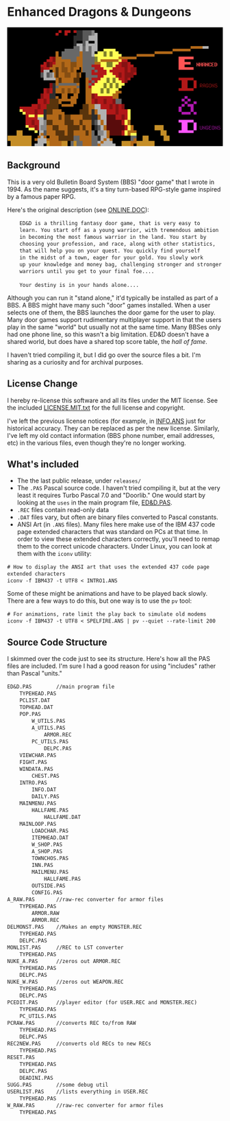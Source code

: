 
# Enhanced Dragons & Dungeons

![ED&D large logo](ed&d_title_large.png "ED&D large logo")

## Background

This is a very old Bulletin Board System (BBS) "door game" that I wrote in 1994. As the name suggests, it's a tiny turn-based RPG-style game inspired by a famous paper RPG.

Here's the original description (see [ONLINE.DOC](ONLINE.DOC)):

```
    ED&D is a thrilling fantasy door game, that is very easy to
    learn. You start off as a young warrior, with tremendous ambition
    in becoming the most famous warrior in the land. You start by
    choosing your profession, and race, along with other statistics,
    that will help you on your quest. You quickly find yourself
    in the midst of a town, eager for your gold. You slowly work
    up your knowledge and money bag, challenging stronger and stronger
    warriors until you get to your final foe....
    
    Your destiny is in your hands alone....
```


Although you can run it "stand alone," it'd typically be installed as part of a BBS. A BBS might have many such "door" games installed. When a user selects one of them, the BBS launches the door game for the user to play. Many door games support rudimentary multiplayer support in that the users play in the same "world" but usually not at the same time. Many BBSes only had one phone line, so this wasn't a big limitation. ED&D doesn't have a shared world, but does have a shared top score table, the *hall of fame*.

I haven't tried compiling it, but I did go over the source files a bit. I'm sharing as a curiosity and for archival purposes.

## License Change

I hereby re-license this software and all its files under the MIT license. See the included [LICENSE.MIT.txt](LICENSE.MIT.txt) for the full license and copyright.

I've left the previous license notices (for example, in [INFO.ANS](src/INFO.ANS) just for historical accuracy. They can be replaced as per the new license. Similarly, I've left my old contact information (BBS phone number, email addresses, etc) in the various files, even though they're no longer working.

## What's included

- The the last public release, under `releases/`
- The `.PAS` Pascal source code. I haven't tried compiling it, but at the very least it requires Turbo Pascal 7.0 and "Doorlib." One would start by looking at the `uses` in the main program file, [ED&D.PAS](src/ED&D.PAS).
- `.REC` files contain read-only data
- `.DAT` files vary, but often are binary files converted to Pascal constants.
- ANSI Art (in `.ANS` files). Many files here make use of the IBM 437 code page extended characters that was standard on PCs at that time. In order to view these extended characters correctly, you'll need to remap them to the correct unicode characters. Under Linux, you can look at them with the `iconv` utility:

```
# How to display the ANSI art that uses the extended 437 code page extended characters
iconv -f IBM437 -t UTF8 < INTRO1.ANS
```

Some of these might be animations and have to be played back slowly. There are a few ways to do this, but one way is to use the `pv` tool:

```
# For animations, rate limit the play back to simulate old modems
iconv -f IBM437 -t UTF8 < SPELFIRE.ANS | pv --quiet --rate-limit 200
```

## Source Code Structure

I skimmed over the code just to see its structure. Here's how all the PAS files are included. I'm sure I had a good reason for using "includes" rather than Pascal "units."

```
ED&D.PAS        //main program file
    TYPEHEAD.PAS
    PCLIST.DAT
    TOPHEAD.DAT
    POP.PAS
        W_UTILS.PAS
        A_UTILS.PAS
            ARMOR.REC
        PC_UTILS.PAS
            DELPC.PAS
    VIEWCHAR.PAS
    FIGHT.PAS
    WINDATA.PAS
        CHEST.PAS
    INTRO.PAS
        INFO.DAT
        DAILY.PAS
    MAINMENU.PAS
        HALLFAME.PAS
            HALLFAME.DAT
    MAINLOOP.PAS
        LOADCHAR.PAS
        ITEMHEAD.DAT
        W_SHOP.PAS
        A_SHOP.PAS
        TOWNCHOS.PAS
        INN.PAS
        MAILMENU.PAS
            HALLFAME.PAS
        OUTSIDE.PAS
        CONFIG.PAS
A_RAW.PAS       //raw-rec converter for armor files
    TYPEHEAD.PAS
        ARMOR.RAW
        ARMOR.REC
DELMONST.PAS    //Makes an empty MONSTER.REC
    TYPEHEAD.PAS
    DELPC.PAS
MONLIST.PAS     //REC to LST converter
    TYPEHEAD.PAS
NUKE_A.PAS      //zeros out ARMOR.REC
    TYPEHEAD.PAS
    DELPC.PAS
NUKE_W.PAS      //zeros out WEAPON.REC
    TYPEHEAD.PAS
    DELPC.PAS
PCEDIT.PAS      //player editor (for USER.REC and MONSTER.REC)
    TYPEHEAD.PAS
    PC_UTILS.PAS
PCRAW.PAS       //converts REC to/from RAW
    TYPEHEAD.PAS
    DELPC.PAS
REC2NEW.PAS     //converts old RECs to new RECs
    TYPEHEAD.PAS
RESET.PAS
    TYPEHEAD.PAS
    DELPC.PAS
    DEADINI.PAS
SUGG.PAS        //some debug util
USERLIST.PAS    //lists everything in USER.REC
    TYPEHEAD.PAS
W_RAW.PAS       //raw-rec converter for armor files
    TYPEHEAD.PAS
```
